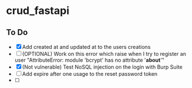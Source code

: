 # crud_fastapi

## To Do
- [x] Add created at and updated at to the users creations
- [ ] (OPTIONAL) Work on this error which raise when I try to register an user "AttributeError: module 'bcrypt' has no attribute '__about__'"
- [x] (Not vulnerable) Test NoSQL injection on the login with Burp Suite
- [ ] Add expire after one usage to the reset password token
- [ ] 